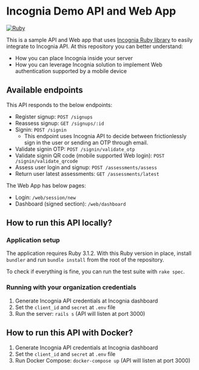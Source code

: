 # Incognia Demo API and Web App

[![Ruby](https://github.com/inloco/incognia-demo-api/actions/workflows/ci.yml/badge.svg)](https://github.com/inloco/incognia-demo-api/actions/workflows/ci.yml)

This is a sample API and Web app that uses [Incognia Ruby library](https://github.com/inloco/incognia-ruby) to easily integrate to Incognia API.
At this repository you can better understand:

* How you can place Incognia inside your server
* How you can leverage Incognia solution to implement Web authentication supported by a mobile device

## Available endpoints

This API responds to the below endpoints:

* Register signup: `POST /signups`
* Reassess signup: `GET /signups/:id`
* Signin: `POST /signin`
  * This endpoint uses Incognia API to decide between frictionlessly sign in the user or sending an OTP through email.
* Validate signin OTP: `POST /signin/validate_otp`
* Validate signin QR code (mobile supported Web login): `POST /signin/validate_qrcode`
* Assess user login and signup: `POST /assessments/assess`
* Return user latest assessments: `GET /assessments/latest`

The Web App has below pages:

* Login: `/web/session/new`
* Dashboard (signed section): `/web/dashboard`

## How to run this API locally?

### Application setup

The application requires Ruby 3.1.2. With this Ruby version in place, install `bundler` and run `bundle install` from the root of the repository.

To check if everything is fine, you can run the test suite with `rake spec`.

### Running with your organization credentials

1. Generate Incognia API credentials at Incognia dashboard
2. Set the `client_id` and `secret` at `.env` file
3. Run the server: `rails s` (API will listen at port 3000)

## How to run this API with Docker?

1. Generate Incognia API credentials at Incognia dashboard
2. Set the `client_id` and `secret` at `.env` file
3. Run Docker Compose: `docker-compose up` (API will listen at port 3000)
